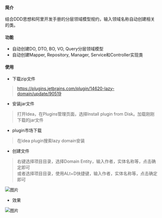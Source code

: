 #### 简介

结合DDD思想和阿里开发手册的分层领域模型规约，输入领域名称自动创建相关的类。

#### 功能

* 自动创建DO, DTO, BO, VO, Query分层领域模型
* 自动创建Mapper, Repository, Manager, Service和Controller实现类
#### 使用

* 下载zip文件
>https://plugins.jetbrains.com/plugin/14620-lazy-domain/update/90519
* 安装jar文件
>打开Idea，在Plugins管理页面，选择Install plugin from Disk。加载刚刚下载的jar文件
* plugin市场下载
> 在idea plugin搜索lazy domain安装
* 创建文件
> 右键选择项目目录，选择Domain Entity，输入作者，实体名称等，点击确定即可 <br/>
> 或者选择项目目录，使用ALt+D快捷键，输入作者，实体名称等，点击确定即可

![图片](https://uploader.shimo.im/f/tqAkxDnaYcGOsWAw.png!thumbnail)

* 效果

![图片](https://uploader.shimo.im/f/xR7nXP5JJmkq89aI.png!thumbnail)

 

